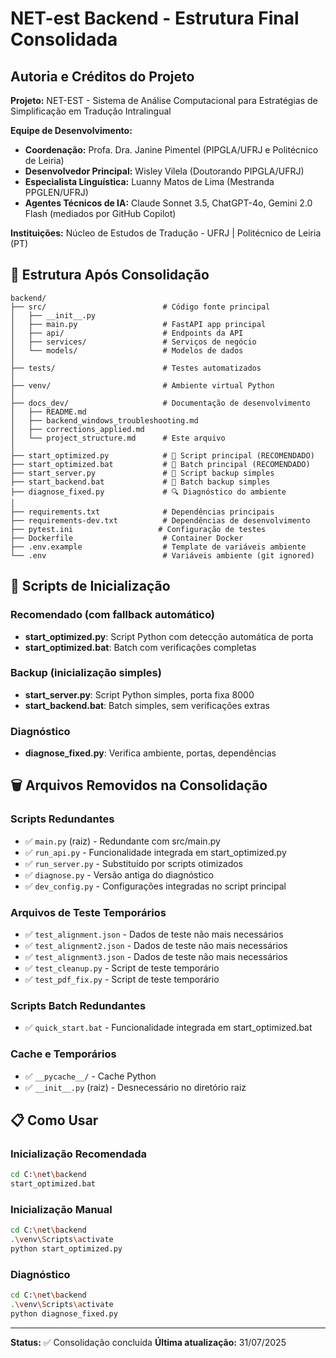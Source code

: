 # NET-est Backend - Estrutura Final Consolidada

## Autoria e Créditos do Projeto

**Projeto:** NET-EST - Sistema de Análise Computacional para Estratégias de Simplificação em Tradução Intralingual

**Equipe de Desenvolvimento:**
- **Coordenação:** Profa. Dra. Janine Pimentel (PIPGLA/UFRJ e Politécnico de Leiria)
- **Desenvolvedor Principal:** Wisley Vilela (Doutorando PIPGLA/UFRJ)
- **Especialista Linguística:** Luanny Matos de Lima (Mestranda PPGLEN/UFRJ)
- **Agentes Técnicos de IA:** Claude Sonnet 3.5, ChatGPT-4o, Gemini 2.0 Flash (mediados por GitHub Copilot)

**Instituições:** Núcleo de Estudos de Tradução - UFRJ | Politécnico de Leiria (PT)

## 📁 Estrutura Após Consolidação

```
backend/
├── src/                          # Código fonte principal
│   ├── __init__.py
│   ├── main.py                   # FastAPI app principal
│   ├── api/                      # Endpoints da API
│   ├── services/                 # Serviços de negócio
│   └── models/                   # Modelos de dados
│
├── tests/                        # Testes automatizados
│
├── venv/                         # Ambiente virtual Python
│
├── docs_dev/                     # Documentação de desenvolvimento
│   ├── README.md
│   ├── backend_windows_troubleshooting.md
│   ├── corrections_applied.md
│   └── project_structure.md      # Este arquivo
│
├── start_optimized.py            # 🚀 Script principal (RECOMENDADO)
├── start_optimized.bat           # 🚀 Batch principal (RECOMENDADO)
├── start_server.py               # 🔧 Script backup simples
├── start_backend.bat             # 🔧 Batch backup simples
├── diagnose_fixed.py             # 🔍 Diagnóstico do ambiente
│
├── requirements.txt              # Dependências principais
├── requirements-dev.txt          # Dependências de desenvolvimento
├── pytest.ini                   # Configuração de testes
├── Dockerfile                    # Container Docker
├── .env.example                  # Template de variáveis ambiente
└── .env                          # Variáveis ambiente (git ignored)
```

## 🚀 Scripts de Inicialização

### Recomendado (com fallback automático)
- **start_optimized.py**: Script Python com detecção automática de porta
- **start_optimized.bat**: Batch com verificações completas

### Backup (inicialização simples)
- **start_server.py**: Script Python simples, porta fixa 8000
- **start_backend.bat**: Batch simples, sem verificações extras

### Diagnóstico
- **diagnose_fixed.py**: Verifica ambiente, portas, dependências

## 🗑️ Arquivos Removidos na Consolidação

### Scripts Redundantes
- ✅ `main.py` (raiz) - Redundante com src/main.py
- ✅ `run_api.py` - Funcionalidade integrada em start_optimized.py
- ✅ `run_server.py` - Substituído por scripts otimizados
- ✅ `diagnose.py` - Versão antiga do diagnóstico
- ✅ `dev_config.py` - Configurações integradas no script principal

### Arquivos de Teste Temporários
- ✅ `test_alignment.json` - Dados de teste não mais necessários
- ✅ `test_alignment2.json` - Dados de teste não mais necessários  
- ✅ `test_alignment3.json` - Dados de teste não mais necessários
- ✅ `test_cleanup.py` - Script de teste temporário
- ✅ `test_pdf_fix.py` - Script de teste temporário

### Scripts Batch Redundantes
- ✅ `quick_start.bat` - Funcionalidade integrada em start_optimized.bat

### Cache e Temporários
- ✅ `__pycache__/` - Cache Python
- ✅ `__init__.py` (raiz) - Desnecessário no diretório raiz

## 📋 Como Usar

### Inicialização Recomendada
```bash
cd C:\net\backend
start_optimized.bat
```

### Inicialização Manual
```bash
cd C:\net\backend
.\venv\Scripts\activate
python start_optimized.py
```

### Diagnóstico
```bash
cd C:\net\backend
.\venv\Scripts\activate  
python diagnose_fixed.py
```

---
**Status:** ✅ Consolidação concluída
**Última atualização:** 31/07/2025
